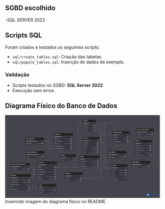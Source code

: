 ## SGBD escolhido 
-SQL SERVER 2022 

## Scripts SQL

Foram criados e testados os seguintes scripts:

- `sql/create_tables.sql`: Criação das tabelas.
- `sql/popule_tables.sql`: Inserção de dados de exemplo.

### Validação

- Scripts testados no SGBD: **SQL Server 2022**
- Execução sem erros.

## Diagrama Físico do Banco de Dados

![Diagrama Físico](./modelo_fisico/fisico.png)
Inserindo imagem do diagrama físico no README
